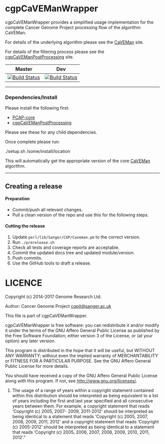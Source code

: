 cgpCaVEManWrapper
=================

cgpCaVEManWrapper provides a simplified usage implementation for the complete Cancer Genome Project processing flow of the algorithm CaVEMan.

For details of the underlying algorithm please see the [CaVEMan](http://cancerit.github.io/CaVEMan/) site.

For details of the filtering process please see the [cgpCaVEManPostProcessing](http://cancerit.github.io/cgpCaVEManPostProcessing/) site.

| Master | Dev |
|---|---|
| [![Build Status](https://travis-ci.org/cancerit/cgpCaVEManWrapper.svg?branch=master)](https://travis-ci.org/cancerit/cgpCaVEManWrapper)  | [![Build Status](https://travis-ci.org/cancerit/cgpCaVEManWrapper.svg?branch=dev)](https://travis-ci.org/cancerit/cgpCaVEManWrapper) |

---

### Dependencies/Install
Please install the following first:

* [PCAP-core](http://github.com/ICGC-TCGA-PanCancer/PCAP-core/releases)
* [cgpCaVEManPostProcessing](http://github.com/cancerit/cgpCaVEManPostProcessing/releases)

Please see these for any child dependencies.

Once complete please run:

./setup.sh /some/install/location

This will automatically get the appropriate version of the core [CaVEMan](http://cancerit.github.io/CaVEMan/) algorithm.

---

## Creating a release
#### Preparation
* Commit/push all relevant changes.
* Pull a clean version of the repo and use this for the following steps.

#### Cutting the release
1. Update `perl/lib/Sanger/CGP/Caveman.pm` to the correct version.
2. Run `./prerelease.sh`
3. Check all tests and coverage reports are acceptable.
4. Commit the updated docs tree and updated module/version.
5. Push commits.
6. Use the GitHub tools to draft a release.

LICENCE
=======
Copyright (c) 2014-2017 Genome Research Ltd.

Author: Cancer Genome Project <cgpit@sanger.ac.uk>

This file is part of cgpCaVEManWrapper.

cgpCaVEManWrapper is free software: you can redistribute it and/or modify it under
the terms of the GNU Affero General Public License as published by the Free
Software Foundation; either version 3 of the License, or (at your option) any
later version.

This program is distributed in the hope that it will be useful, but WITHOUT
ANY WARRANTY; without even the implied warranty of MERCHANTABILITY or FITNESS
FOR A PARTICULAR PURPOSE. See the GNU Affero General Public License for more
details.

You should have received a copy of the GNU Affero General Public License
along with this program. If not, see <http://www.gnu.org/licenses/>.

1. The usage of a range of years within a copyright statement contained within
this distribution should be interpreted as being equivalent to a list of years
including the first and last year specified and all consecutive years between
them. For example, a copyright statement that reads ‘Copyright (c) 2005, 2007-
2009, 2011-2012’ should be interpreted as being identical to a statement that
reads ‘Copyright (c) 2005, 2007, 2008, 2009, 2011, 2012’ and a copyright
statement that reads ‘Copyright (c) 2005-2012’ should be interpreted as being
identical to a statement that reads ‘Copyright (c) 2005, 2006, 2007, 2008,
2009, 2010, 2011, 2012’."
